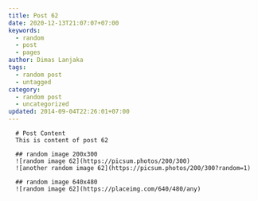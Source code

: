 ```yaml
---
title: Post 62
date: 2020-12-13T21:07:07+07:00
keywords:
  - random
  - post
  - pages
author: Dimas Lanjaka
tags:
  - random post
  - untagged
category:
  - random post
  - uncategorized
updated: 2014-09-04T22:26:01+07:00
---
```


      # Post Content
      This is content of post 62

      ## random image 200x300
      ![random image 62](https://picsum.photos/200/300)
      ![another random image 62](https://picsum.photos/200/300?random=1)

      ## random image 640x480
      ![random image 62](https://placeimg.com/640/480/any)
      